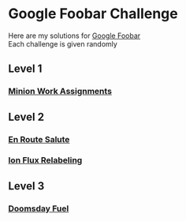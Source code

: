 # Google Foobar Challenge

Here are my solutions for [Google Foobar](https://foobar.withgoogle.com/)  
Each challenge is given randomly 

## Level 1

### [Minion Work Assignments](minions)

## Level 2

### [En Route Salute](salute)
### [Ion Flux Relabeling](ion)

## Level 3

### [Doomsday Fuel](doomsday)

